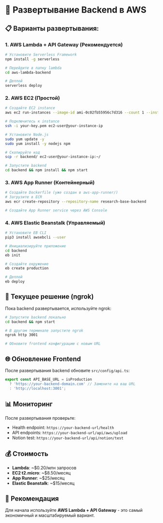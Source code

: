 # 🚀 Развертывание Backend в AWS

## 📋 Варианты развертывания:

### 1. **AWS Lambda + API Gateway** (Рекомендуется)
```bash
# Установите Serverless Framework
npm install -g serverless

# Перейдите в папку lambda
cd aws-lambda-backend

# Деплой
serverless deploy
```

### 2. **AWS EC2** (Простой)
```bash
# Создайте EC2 instance
aws ec2 run-instances --image-id ami-0c02fb55956c7d316 --count 1 --instance-type t2.micro

# Подключитесь к instance
ssh -i your-key.pem ec2-user@your-instance-ip

# Установите Node.js
sudo yum update -y
sudo yum install -y nodejs npm

# Скопируйте код
scp -r backend/ ec2-user@your-instance-ip:~/

# Запустите backend
cd backend && npm install && npm start
```

### 3. **AWS App Runner** (Контейнерный)
```bash
# Создайте Dockerfile (уже создан в aws-app-runner/)
# Загрузите в ECR
aws ecr create-repository --repository-name research-base-backend

# Создайте App Runner service через AWS Console
```

### 4. **AWS Elastic Beanstalk** (Управляемый)
```bash
# Установите EB CLI
pip3 install awsebcli --user

# Инициализируйте приложение
cd backend
eb init

# Создайте окружение
eb create production

# Деплой
eb deploy
```

## 🔧 Текущее решение (ngrok)

Пока backend развертывается, используйте ngrok:

```bash
# Запустите backend локально
cd backend && npm start

# В другом терминале запустите ngrok
ngrok http 3001

# Обновите frontend конфигурацию с новым URL
```

## 🌐 Обновление Frontend

После развертывания backend обновите `src/config/api.ts`:

```typescript
export const API_BASE_URL = isProduction 
  ? 'https://your-backend-domain.com' // Замените на ваш URL
  : 'http://localhost:3001';
```

## 📊 Мониторинг

После развертывания проверьте:
- Health endpoint: `https://your-backend-url/health`
- API endpoints: `https://your-backend-url/api/aws/upload`
- Notion test: `https://your-backend-url/api/notion/test`

## 💰 Стоимость

- **Lambda**: ~$0.20/млн запросов
- **EC2 t2.micro**: ~$8.50/месяц
- **App Runner**: ~$25/месяц
- **Elastic Beanstalk**: ~$15/месяц

## 🚀 Рекомендация

Для начала используйте **AWS Lambda + API Gateway** - это самый экономичный и масштабируемый вариант.
